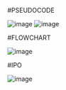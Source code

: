 #PSEUDOCODE

![image](https://github.com/user-attachments/assets/58971619-e2bc-43ce-854b-0ed1125e5894)
![image](https://github.com/user-attachments/assets/c359ac8d-2b33-49b5-951a-8bd26350aa5c)

#FLOWCHART

![image](https://github.com/user-attachments/assets/663eea61-4bc6-423d-bd9d-30c08b781287)

#IPO

![image](https://github.com/user-attachments/assets/f6592ebb-0685-4bd9-a611-f7f22b5ce63a)
